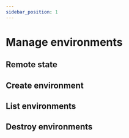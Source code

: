 ```yaml
---
sidebar_position: 1
---
```


# Manage environments

## Remote state

## Create environment

## List environments

## Destroy environments
